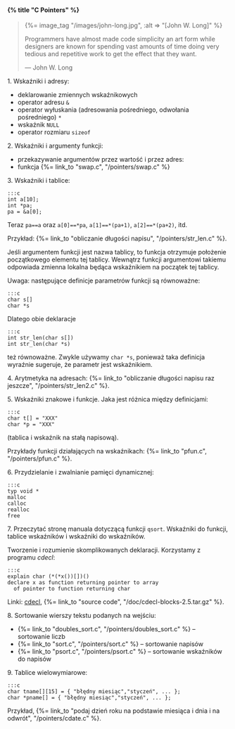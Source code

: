 #### {% title "C Pointers" %}

<blockquote>
  {%= image_tag "/images/john-long.jpg", :alt => "[John W. Long]" %}
  <p>Programmers have almost made code simplicity an art form while
  designers are known for spending vast amounts of time doing very
  tedious and repetitive work to get the effect that they want.</p>
  <p class="author">— John W. Long</p>
</blockquote>

1\. Wskaźniki i adresy:

* deklarowanie zmiennych wskaźnikowych
* operator adresu `&`
* operator wyłuskania (adresowania pośredniego, odwołania pośredniego) `*`
* wskaźnik `NULL`
* operator rozmiaru `sizeof`

2\. Wskaźniki i argumenty funkcji:

* przekazywanie argumentów przez wartość i przez adres: 
* funkcja {%= link_to "swap.c", "/pointers/swap.c" %}

3\. Wskaźniki i tablice:

    :::c
    int a[10];  
    int *pa;  
    pa = &a[0];  

Teraz `pa==a` oraz `a[0]==*pa`, `a[1]==*(pa+1)`, `a[2]==*(pa+2)`, itd.

Przykład: {%= link_to "obliczanie długości napisu", "/pointers/str_len.c" %}.

Jeśli argumentem funkcji jest nazwa tablicy, to funkcja otrzymuje
położenie początkowego elementu tej tablicy. Wewnątrz funkcji
argumentowi takiemu odpowiada zmienna lokalna będąca wskaźnikiem na
początek tej tablicy.

Uwaga: następujące definicje parametrów funkcji są równoważne: 

    :::c
    char s[]  
    char *s

Dlatego obie deklaracje

    :::c
    int str_len(char s[])
    int str_len(char *s)
    
też równoważne. Zwykle używamy `char *s`,
ponieważ taka definicja wyraźnie sugeruje,
że parametr jest wskaźnikiem.

4\. Arytmetyka na adresach: 
{%= link_to "obliczanie długości napisu raz jeszcze", "/pointers/str_len2.c" %}.

5\. Wskaźniki znakowe i funkcje. Jaka jest różnica między definicjami:

    :::c
    char t[] = "XXX"  
    char *p = "XXX"  

(tablica i wskaźnik na stałą napisową).

Przykłady funkcji działających na wskaźnikach:
{%= link_to "pfun.c", "/pointers/pfun.c" %}.

6\. Przydzielanie i zwalnianie pamięci dynamicznej:

    :::c
    typ void *
    malloc
    calloc
    realloc
    free

7\. Przeczytać stronę manuala dotyczącą funkcji `qsort`.
Wskaźniki do funkcji, tablice wskaźników i wskaźniki do wskaźników.

Tworzenie i rozumienie skomplikowanych deklaracji. 
Korzystamy z programu *cdecl*:

    :::c
    explain char (*(*x())[])()  
    declare x as function returning pointer to array  
      of pointer to function returning char 

Linki: [cdecl](http://www.cdecl.org/),
{%= link_to "source code", "/doc/cdecl-blocks-2.5.tar.gz" %}.

8\. Sortowanie wierszy tekstu podanych na wejściu:

* {%= link_to "doubles_sort.c", "/pointers/doubles_sort.c" %} – sortowanie liczb
* {%= link_to "sort.c", "/pointers/sort.c" %} – sortowanie napisów
* {%= link_to "psort.c", "/pointers/psort.c" %} – sortowanie wskaźników do napisów

9\. Tablice wielowymiarowe:

    :::c
    char tname[][15] = { "błędny miesiąc","styczeń", ... };  
    char *pname[] = { "błędny miesiąc","styczeń", ... }; 

Przykład,
{%= link_to "podaj dzień roku na podstawie miesiąca i dnia i na odwrót", "/pointers/cdate.c" %}.

 
